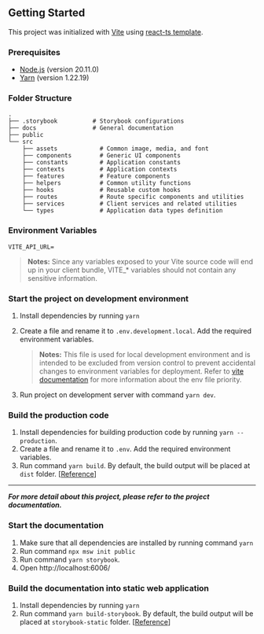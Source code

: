 ## Getting Started

This project was initialized with [Vite](https://vitejs.dev/) using [react-ts template](https://vitejs.dev/guide/).

### Prerequisites

- [Node.js](https://nodejs.org/en/) (version 20.11.0)
- [Yarn](https://yarnpkg.com/) (version 1.22.19)

### Folder Structure

```
.
├── .storybook          # Storybook configurations
├── docs                # General documentation
├── public
└── src
    ├── assets            # Common image, media, and font
    ├── components        # Generic UI components
    ├── constants         # Application constants
    ├── contexts          # Application contexts
    ├── features          # Feature components
    ├── helpers           # Common utility functions
    ├── hooks             # Reusable custom hooks
    ├── routes            # Route specific components and utilities
    ├── services          # Client services and related utilities
    └── types             # Application data types definition
```

### Environment Variables

```
VITE_API_URL=
```

> **Notes:** Since any variables exposed to your Vite source code will end up in your client bundle, VITE\_\* variables should not contain any sensitive information.

### Start the project on development environment

1. Install dependencies by running `yarn`
2. Create a file and rename it to `.env.development.local`. Add the required environment variables.

   > **Notes:** This file is used for local development environment and is intended to be excluded from version control to prevent accidental changes to environment variables for deployment. Refer to [vite documentation](https://vitejs.dev/guide/env-and-mode.html#env-variables-and-modes) for more information about the env file priority.

3. Run project on development server with command `yarn dev`.

### Build the production code

1. Install dependencies for building production code by running `yarn --production`.
2. Create a file and rename it to `.env`. Add the required environment variables.
3. Run command `yarn build`. By default, the build output will be placed at `dist` folder. [[Reference](https://vitejs.dev/guide/static-deploy.html#deploying-a-static-site)]

---

**_For more detail about this project, please refer to the project documentation._**

### Start the documentation

1. Make sure that all dependencies are installed by running command `yarn`
2. Run command `npx msw init public`
3. Run command `yarn storybook`.
4. Open http://localhost:6006/

### Build the documentation into static web application

1. Install dependencies by running `yarn`
2. Run command `yarn build-storybook`. By default, the build output will be placed at `storybook-static` folder. [[Reference](https://storybook.js.org/docs/sharing/publish-storybook)]
